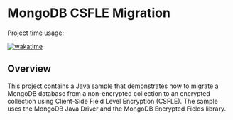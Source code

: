 # MongoDB CSFLE Migration

Project time usage:

[![wakatime](https://wakatime.com/badge/user/20f31d58-e08c-46c7-9266-c37aed16eebc/project/10789f71-71a1-4a25-9034-a4ce4ef51b7e.svg)](https://wakatime.com/badge/user/20f31d58-e08c-46c7-9266-c37aed16eebc/project/10789f71-71a1-4a25-9034-a4ce4ef51b7e)

## Overview
This project contains a Java sample that demonstrates how to migrate a MongoDB database from a non-encrypted collection to an encrypted collection using Client-Side Field Level Encryption (CSFLE). The sample uses the MongoDB Java Driver and the MongoDB Encrypted Fields library.
